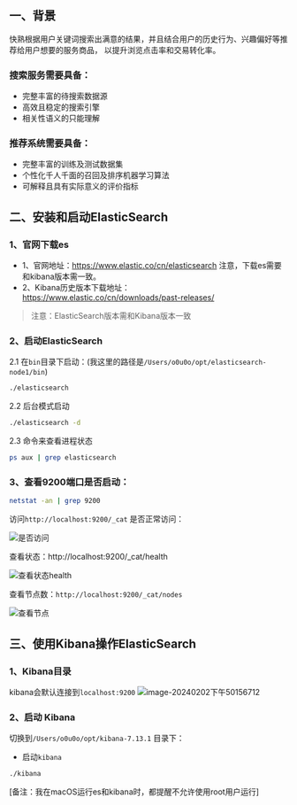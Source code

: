 ## 一、背景

快熟根据用户关键词搜索出满意的结果，并且结合用户的历史行为、兴趣偏好等推荐给用户想要的服务商品，
以提升浏览点击率和交易转化率。

### 搜索服务需要具备：
- 完整丰富的待搜索数据源
- 高效且稳定的搜索引擎
- 相关性语义的只能理解

### 推荐系统需要具备：
- 完整丰富的训练及测试数据集
- 个性化千人千面的召回及排序机器学习算法
- 可解释且具有实际意义的评价指标 

## 二、安装和启动ElasticSearch

### 1、官网下载es

- 1、官网地址：https://www.elastic.co/cn/elasticsearch 注意，下载es需要和kibana版本需一致。
- 2、Kibana历史版本下载地址：https://www.elastic.co/cn/downloads/past-releases/

> 注意：ElasticSearch版本需和Kibana版本一致



### 2、启动ElasticSearch
2.1 在`bin`目录下启动：(我这里的路径是`/Users/o0u0o/opt/elasticsearch-node1/bin`)
```bash
./elasticsearch
```

2.2 后台模式启动
```bash
./elasticsearch -d
```

2.3 命令来查看进程状态
```bash
ps aux | grep elasticsearch
```


### 3、查看9200端口是否启动：
```bash
netstat -an | grep 9200
```
访问`http://localhost:9200/_cat` 是否正常访问：

![是否访问](https://p.ipic.vip/ewyyuq.png)

查看状态：http://localhost:9200/_cat/health

![查看状态health](https://p.ipic.vip/q9x8um.png)

查看节点数：`http://localhost:9200/_cat/nodes`

![查看节点](https://p.ipic.vip/fxy2gn.png)






## 三、使用Kibana操作ElasticSearch

### 1、Kibana目录
kibana会默认连接到`localhost:9200`
![image-20240202下午50156712](https://p.ipic.vip/n7mtd2.png)

### 2、启动 Kibana
切换到`/Users/o0u0o/opt/kibana-7.13.1` 目录下：

- 启动`kibana`
```bash
./kibana
```

[备注：我在macOS运行es和kibana时，都提醒不允许使用root用户运行]